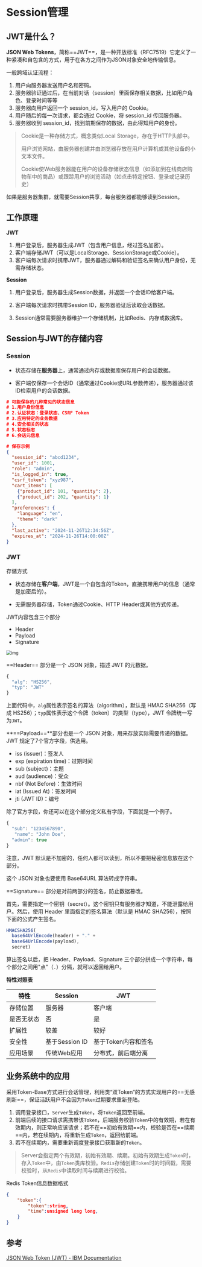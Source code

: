 # Session管理

## JWT是什么？

**JSON Web Tokens**，简称==JWT==，是一种开放标准（RFC7519）它定义了一种紧凑和自包含的方式，用于在各方之间作为JSON对象安全地传输信息。

一般跨域认证流程：

1. 用户向服务器发送用户名和密码。
2. 服务器验证通过后，在当前对话（session）里面保存相关数据，比如用户角色、登录时间等等
3. 服务器向用户返回一个 session_id，写入用户的 Cookie。
4. 用户随后的每一次请求，都会通过 Cookie，将 session_id 传回服务器。
5. 服务器收到 session_id，找到前期保存的数据，由此得知用户的身份。

> Cookie是一种存储方式，概念类似Local Storage，存在于HTTP头部中。
>
> 用户浏览网站，由服务器创建并由浏览器存放在用户计算机或其他设备的小文本文件。
>
> Cookie使Web服务器能在用户的设备存储状态信息（如添加到在线商店购物车中的商品）或跟踪用户的浏览活动（如点击特定按钮、登录或记录历史）

如果是服务器集群，就需要Session共享，每台服务器都能够读到Session。

## 工作原理

**JWT**

1. 用户登录后，服务器生成JWT（包含用户信息，经过签名加密）。
2. 客户端存储JWT（可以是LocalStorage、SessionStorage或Cookie）。
3. 客户端每次请求时携带JWT，服务器通过解码和验证签名来确认用户身份，无需存储状态。

**Session**

1. 用户登录后，服务器生成Session数据，并返回一个会话ID给客户端。

2. 客户端每次请求时携带Session ID，服务器验证后读取会话数据。

3. Session通常需要服务器维护一个存储机制，比如Redis、内存或数据库。

## Session与JWT的存储内容

### **Session**

* 状态存储在**服务器**上，通常通过内存或数据库保存用户的会话数据。

* 客户端仅保存一个会话ID（通常通过Cookie或URL参数传递），服务器通过该ID检索用户的会话数据。

```json
# 可能保存的几种常见的状态信息
# 1.用户身份信息
# 2.认证状态：登录状态、CSRF Token
# 3.应用特定的业务数据
# 4.安全相关的状态
# 5.状态标志
# 6.会话元信息

# 保存示例
{
  "session_id": "abcd1234",
  "user_id": 1001,
  "role": "admin",
  "is_logged_in": true,
  "csrf_token": "xyz987",
  "cart_items": [
    {"product_id": 101, "quantity": 2},
    {"product_id": 202, "quantity": 1}
  ],
  "preferences": {
    "language": "en",
    "theme": "dark"
  },
  "last_active": "2024-11-26T12:34:56Z",
  "expires_at": "2024-11-26T14:00:00Z"
}

```

### **JWT**

存储方式

* 状态存储在**客户端**，JWT是一个自包含的Token，直接携带用户的信息（通常是加密后的）。

* 无需服务器存储，Token通过Cookie、HTTP Header或其他方式传递。

JWT内容包含三个部分

* Header
* Payload
* Signature

<img src="https://cdn.beekka.com/blogimg/asset/201807/bg2018072304.jpg" alt="img" style="zoom:80%;" />

==Header== 部分是一个 JSON 对象，描述 JWT 的元数据。

```javascript
{
  "alg": "HS256",
  "typ": "JWT"
}
```

上面代码中，`alg`属性表示签名的算法（algorithm），默认是 HMAC SHA256（写成 HS256）；`typ`属性表示这个令牌（token）的类型（type），JWT 令牌统一写为`JWT`。

**==Payload==**部分也是一个 JSON 对象，用来存放实际需要传递的数据。JWT 规定了7个官方字段，供选用。

 - iss (issuer)：签发人
 - exp (expiration time)：过期时间
 - sub (subject)：主题
 - aud (audience)：受众
 - nbf (Not Before)：生效时间
 - iat (Issued At)：签发时间
 - jti (JWT ID)：编号

除了官方字段，你还可以在这个部分定义私有字段，下面就是一个例子。

 ```javascript
 {
   "sub": "1234567890",
  	"name": "John Doe",
   "admin": true
}
 ```

注意，JWT 默认是不加密的，任何人都可以读到，所以不要把秘密信息放在这个部分。

这个 JSON 对象也要使用 Base64URL 算法转成字符串。

==Signature== 部分是对前两部分的签名，防止数据篡改。

首先，需要指定一个密钥（secret）。这个密钥只有服务器才知道，不能泄露给用户。然后，使用 Header 里面指定的签名算法（默认是 HMAC SHA256），按照下面的公式产生签名。

 ```javascript
 HMACSHA256(
   base64UrlEncode(header) + "." +
   base64UrlEncode(payload),
   secret)
 ```

算出签名以后，把 Header、Payload、Signature 三个部分拼成一个字符串，每个部分之间用"点"（`.`）分隔，就可以返回给用户。

**特性对照表**

| 特性       | Session        | JWT                 |
| ---------- | -------------- | ------------------- |
| 存储位置   | 服务器         | 客户端              |
| 是否无状态 | 否             | 是                  |
| 扩展性     | 较差           | 较好                |
| 安全性     | 基于Session ID | 基于Token内容和签名 |
| 应用场景   | 传统Web应用    | 分布式，前后端分离  |

## 业务系统中的应用

采用Token-Base方式进行会话管理，利用类“双Token”的方式实现用户的==无感刷新==，保证活跃用户不会因为``Token``过期要求重新登陆。

1. 调用登录接口，``Server``生成``Token``，将``Token``返回至前端。
2. 前端后续的接口请求需携带该``Token``，后端服务校验``Token``中的有效期，若在有效期内，则正常响应该请求；若不在==初始有效期==内，校验是否在==续期==内，若在续期内，将重新生成``Token``，返回给前端。
3. 若不在续期内，需要重新调度登录接口获取新的``Token``。

> Server会指定两个有效期，初始有效期、续期。初始有效期生成``Token``时，存入``Token``中，由``Token``类库校验。``Redis``存储创建``Token``时的时间戳，需要校验时，从``Redis``中读取时间与续期进行校验。

Redis Token信息数据格式

```Json
{
    "token":{
        "token":string,
        "time":unsigned long long,
    }
}
```

## 参考

[JSON Web Token (JWT) - IBM Documentation](https://www.ibm.com/docs/en/cics-ts/6.x?topic=cics-json-web-token-jwt)
